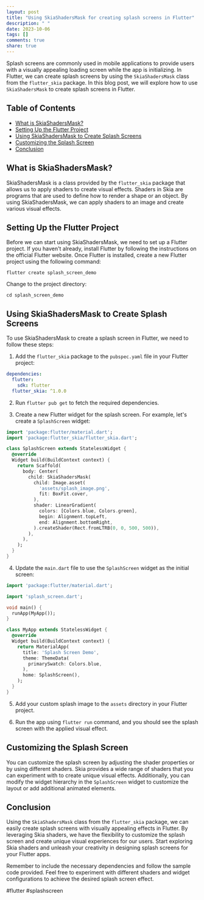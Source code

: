 ```yaml
---
layout: post
title: "Using SkiaShadersMask for creating splash screens in Flutter"
description: " "
date: 2023-10-06
tags: []
comments: true
share: true
---
```


Splash screens are commonly used in mobile applications to provide users with a visually appealing loading screen while the app is initializing. In Flutter, we can create splash screens by using the `SkiaShadersMask` class from the `flutter_skia` package. In this blog post, we will explore how to use `SkiaShadersMask` to create splash screens in Flutter.

## Table of Contents
- [What is SkiaShadersMask?](#what-is-skiashadersmask)
- [Setting Up the Flutter Project](#setting-up-the-flutter-project)
- [Using SkiaShadersMask to Create Splash Screens](#using-skiashadersmask-to-create-splash-screens)
- [Customizing the Splash Screen](#customizing-the-splash-screen)
- [Conclusion](#conclusion)

## What is SkiaShadersMask?

SkiaShadersMask is a class provided by the `flutter_skia` package that allows us to apply shaders to create visual effects. Shaders in Skia are programs that are used to define how to render a shape or an object. By using SkiaShadersMask, we can apply shaders to an image and create various visual effects.

## Setting Up the Flutter Project

Before we can start using SkiaShadersMask, we need to set up a Flutter project. If you haven't already, install Flutter by following the instructions on the official Flutter website. Once Flutter is installed, create a new Flutter project using the following command:

```
flutter create splash_screen_demo
```

Change to the project directory:

```
cd splash_screen_demo
```

## Using SkiaShadersMask to Create Splash Screens

To use SkiaShadersMask to create a splash screen in Flutter, we need to follow these steps:

1. Add the `flutter_skia` package to the `pubspec.yaml` file in your Flutter project:

```yaml
dependencies:
  flutter:
    sdk: flutter
  flutter_skia: ^1.0.0
```

2. Run `flutter pub get` to fetch the required dependencies.

3. Create a new Flutter widget for the splash screen. For example, let's create a `SplashScreen` widget:

```dart
import 'package:flutter/material.dart';
import 'package:flutter_skia/flutter_skia.dart';

class SplashScreen extends StatelessWidget {
  @override
  Widget build(BuildContext context) {
    return Scaffold(
      body: Center(
        child: SkiaShadersMask(
          child: Image.asset(
            'assets/splash_image.png',
            fit: BoxFit.cover,
          ),
          shader: LinearGradient(
            colors: [Colors.blue, Colors.green],
            begin: Alignment.topLeft,
            end: Alignment.bottomRight,
          ).createShader(Rect.fromLTRB(0, 0, 500, 500)),
        ),
      ),
    );
  }
}
```

4. Update the `main.dart` file to use the `SplashScreen` widget as the initial screen:

```dart
import 'package:flutter/material.dart';

import 'splash_screen.dart';

void main() {
  runApp(MyApp());
}

class MyApp extends StatelessWidget {
  @override
  Widget build(BuildContext context) {
    return MaterialApp(
      title: 'Splash Screen Demo',
      theme: ThemeData(
        primarySwatch: Colors.blue,
      ),
      home: SplashScreen(),
    );
  }
}
```

5. Add your custom splash image to the `assets` directory in your Flutter project.

6. Run the app using `flutter run` command, and you should see the splash screen with the applied visual effect.

## Customizing the Splash Screen

You can customize the splash screen by adjusting the shader properties or by using different shaders. Skia provides a wide range of shaders that you can experiment with to create unique visual effects. Additionally, you can modify the widget hierarchy in the `SplashScreen` widget to customize the layout or add additional animated elements.

## Conclusion

Using the `SkiaShadersMask` class from the `flutter_skia` package, we can easily create splash screens with visually appealing effects in Flutter. By leveraging Skia shaders, we have the flexibility to customize the splash screen and create unique visual experiences for our users. Start exploring Skia shaders and unleash your creativity in designing splash screens for your Flutter apps.

Remember to include the necessary dependencies and follow the sample code provided. Feel free to experiment with different shaders and widget configurations to achieve the desired splash screen effect.

#flutter #splashscreen